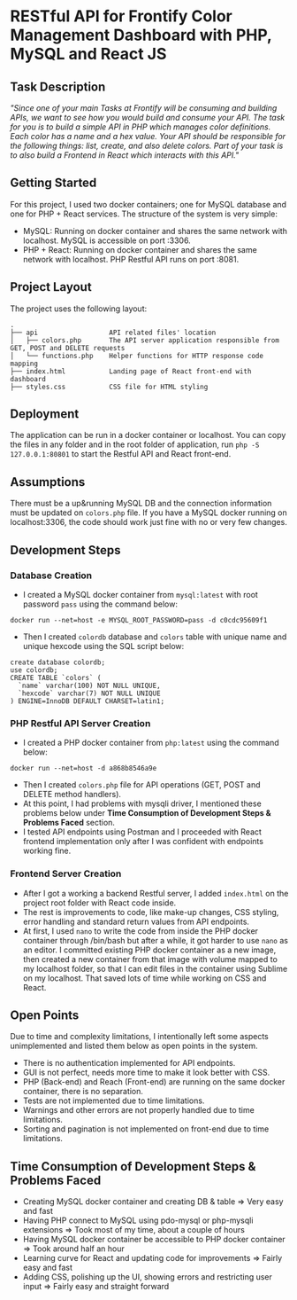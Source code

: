 # RESTful API for Frontify Color Management Dashboard with PHP, MySQL and React JS

## Task Description

_"Since one of your main Tasks at Frontify will be consuming and building APIs, we want to see how you would build and consume your API. The task for you is to build a simple API in PHP which manages color definitions. Each color has a name and a hex value. Your API should be responsible for the following things: list, create, and also delete colors. Part of your task is to also build a Frontend in React which interacts with this API."_

## Getting Started

For this project, I used two docker containers; one for MySQL database and one for PHP + React services. The structure of the system is very simple:

- MySQL: Running on docker container and shares the same network with localhost. MySQL is accessible on port :3306.
- PHP + React: Running on docker container and shares the same network with localhost. PHP Restful API runs on port :8081.

## Project Layout

The project uses the following layout:
 
```
.
├── api                  API related files' location
│   ├── colors.php       The API server application responsible from GET, POST and DELETE requests
│   └── functions.php    Helper functions for HTTP response code mapping
├── index.html           Landing page of React front-end with dashboard
├── styles.css           CSS file for HTML styling
```

## Deployment

The application can be run in a docker container or localhost. You can copy the files in any folder and in the root folder of application, run `php -S 127.0.0.1:80801` to start the Restful API and React front-end. 

## Assumptions

There must be a up&running MySQL DB and the connection information must be updated on `colors.php` file. If you have a MySQL docker running on localhost:3306, the code should work just fine with no or very few changes.

## Development Steps

### Database Creation
- I created a MySQL docker container from `mysql:latest` with root password `pass` using the command below:

```
docker run --net=host -e MYSQL_ROOT_PASSWORD=pass -d c0cdc95609f1
```

- Then I created `colordb` database and `colors` table with unique name and unique hexcode using the SQL script below:

```
create database colordb;
use colordb;
CREATE TABLE `colors` (
  `name` varchar(100) NOT NULL UNIQUE,
  `hexcode` varchar(7) NOT NULL UNIQUE
) ENGINE=InnoDB DEFAULT CHARSET=latin1;
```

### PHP Restful API Server Creation
- I created a PHP docker container from `php:latest` using the command below:

```
docker run --net=host -d a868b8546a9e
```

- Then I created `colors.php` file for API operations (GET, POST and DELETE method handlers).
- At this point, I had problems with mysqli driver, I mentioned these problems below under **Time Consumption of Development Steps & Problems Faced** section.
- I tested API endpoints using Postman and I proceeded with React frontend implementation only after I was confident with endpoints working fine.

### Frontend Server Creation
- After I got a working a backend Restful server, I added `index.html` on the project root folder with React code inside.
- The rest is improvements to code, like make-up changes, CSS styling, error handling and standard return values from API endpoints.
- At first, I used `nano` to write the code from inside the PHP docker container through /bin/bash but after a while, it got harder to use `nano` as an editor. I committed existing PHP docker container as a new image, then created a new container from that image with volume mapped to my localhost folder, so that I can edit files in the container using Sublime on my localhost. That saved lots of time while working on CSS and React.

## Open Points

Due to time and complexity limitations, I intentionally left some aspects unimplemented and listed them below as open points in the system.

- There is no authentication implemented for API endpoints.
- GUI is not perfect, needs more time to make it look better with CSS.
- PHP (Back-end) and Reach (Front-end) are running on the same docker container, there is no separation.
- Tests are not implemented due to time limitations.
- Warnings and other errors are not properly handled due to time limitations.
- Sorting and pagination is not implemented on front-end due to time limitations.

## Time Consumption of Development Steps & Problems Faced
- Creating MySQL docker container and creating DB & table => Very easy and fast
- Having PHP connect to MySQL using pdo-mysql or php-mysqli extensions => Took most of my time, about a couple of hours
- Having MySQL docker container be accessible to PHP docker container => Took around half an hour
- Learning curve for React and updating code for improvements => Fairly easy and fast
- Adding CSS, polishing up the UI, showing errors and restricting user input => Fairly easy and straight forward
